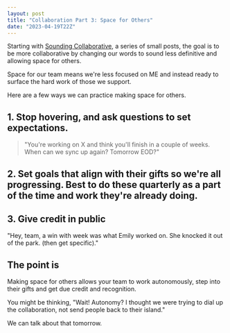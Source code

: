 ```yaml
---
layout: post
title: "Collaboration Part 3: Space for Others"
date: "2023-04-19T22Z"
---
```


Starting with [Sounding Collaborative](/sound-collaborative/), a series of small posts, the goal is to be more collaborative by changing our words to sound less definitive and allowing space for others.

Space for our team means we're less focused on ME and instead ready to surface the hard work of those we support.

Here are a few ways we can practice making space for others.

## 1. Stop hovering, and ask questions to set expectations.

> "You're working on X and think you'll finish in a couple of weeks. When can we sync up again? Tomorrow EOD?"

## 2. Set goals that align with their gifts so we're all progressing. Best to do these quarterly as a part of the time and work they're already doing.

## 3. Give credit in public

"Hey, team, a win with week was what Emily worked on. She knocked it out of the park. (then get specific)."

## The point is

Making space for others allows your team to work autonomously, step into their gifts and get due credit and recognition.

You might be thinking, "Wait! Autonomy? I thought we were trying to dial up the collaboration, not send people back to their island."

We can talk about that tomorrow.
